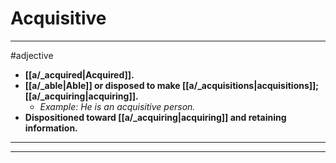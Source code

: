 # Acquisitive
---
#adjective
- **[[a/_acquired|Acquired]].**
- **[[a/_able|Able]] or disposed to make [[a/_acquisitions|acquisitions]]; [[a/_acquiring|acquiring]].**
	- _Example: He is an acquisitive person._
- **Dispositioned toward [[a/_acquiring|acquiring]] and retaining information.**
---
---
